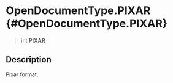 OpenDocumentType.PIXAR {#OpenDocumentType.PIXAR}
======================

> int **PIXAR**

Description
-----------

Pixar format.
